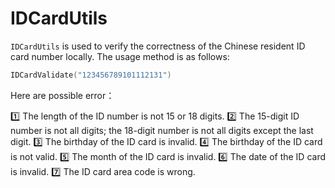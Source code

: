 # IDCardUtils

`IDCardUtils` is used to verify the correctness of the Chinese resident ID card number locally. The usage method is as follows:

```kotlin
IDCardValidate("123456789101112131")
```

Here are possible error：

1️⃣ The length of the ID number is not 15 or 18 digits.
2️⃣ The 15-digit ID number is not all digits; the 18-digit number is not all digits except the last digit.
3️⃣ The birthday of the ID card is invalid.
4️⃣ The birthday of the ID card is not valid.
5️⃣ The month of the ID card is invalid.
6️⃣ The date of the ID card is invalid.
7️⃣ The ID card area code is wrong.